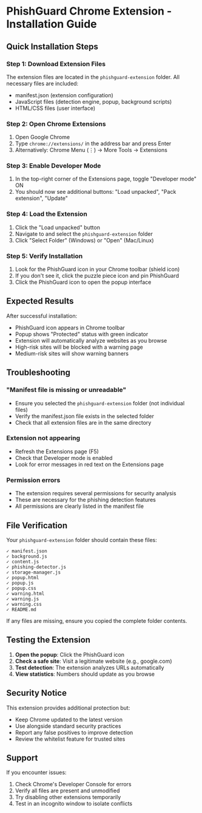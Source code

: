 # PhishGuard Chrome Extension - Installation Guide

## Quick Installation Steps

### Step 1: Download Extension Files
The extension files are located in the `phishguard-extension` folder. All necessary files are included:
- manifest.json (extension configuration)
- JavaScript files (detection engine, popup, background scripts)
- HTML/CSS files (user interface)

### Step 2: Open Chrome Extensions
1. Open Google Chrome
2. Type `chrome://extensions/` in the address bar and press Enter
3. Alternatively: Chrome Menu (⋮) → More Tools → Extensions

### Step 3: Enable Developer Mode
1. In the top-right corner of the Extensions page, toggle "Developer mode" ON
2. You should now see additional buttons: "Load unpacked", "Pack extension", "Update"

### Step 4: Load the Extension
1. Click the "Load unpacked" button
2. Navigate to and select the `phishguard-extension` folder
3. Click "Select Folder" (Windows) or "Open" (Mac/Linux)

### Step 5: Verify Installation
1. Look for the PhishGuard icon in your Chrome toolbar (shield icon)
2. If you don't see it, click the puzzle piece icon and pin PhishGuard
3. Click the PhishGuard icon to open the popup interface

## Expected Results

After successful installation:
- PhishGuard icon appears in Chrome toolbar
- Popup shows "Protected" status with green indicator
- Extension will automatically analyze websites as you browse
- High-risk sites will be blocked with a warning page
- Medium-risk sites will show warning banners

## Troubleshooting

### "Manifest file is missing or unreadable"
- Ensure you selected the `phishguard-extension` folder (not individual files)
- Verify the manifest.json file exists in the selected folder
- Check that all extension files are in the same directory

### Extension not appearing
- Refresh the Extensions page (F5)
- Check that Developer mode is enabled
- Look for error messages in red text on the Extensions page

### Permission errors
- The extension requires several permissions for security analysis
- These are necessary for the phishing detection features
- All permissions are clearly listed in the manifest file

## File Verification

Your `phishguard-extension` folder should contain these files:
```
✓ manifest.json
✓ background.js
✓ content.js
✓ phishing-detector.js
✓ storage-manager.js
✓ popup.html
✓ popup.js
✓ popup.css
✓ warning.html
✓ warning.js
✓ warning.css
✓ README.md
```

If any files are missing, ensure you copied the complete folder contents.

## Testing the Extension

1. **Open the popup**: Click the PhishGuard icon
2. **Check a safe site**: Visit a legitimate website (e.g., google.com)
3. **Test detection**: The extension analyzes URLs automatically
4. **View statistics**: Numbers should update as you browse

## Security Notice

This extension provides additional protection but:
- Keep Chrome updated to the latest version
- Use alongside standard security practices
- Report any false positives to improve detection
- Review the whitelist feature for trusted sites

## Support

If you encounter issues:
1. Check Chrome's Developer Console for errors
2. Verify all files are present and unmodified
3. Try disabling other extensions temporarily
4. Test in an incognito window to isolate conflicts